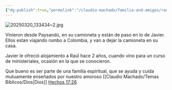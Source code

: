 ```yaml
---
{"dg-publish":true,"permalink":"/claudio-machado/familia-and-amigos/raul-y-nancy-hermanos-de-paysandu/","tags":["Amigos","Hermanos"]}
---
```


![20250320_133434~2.jpg](/img/user/Claudio%20Machado/img/destacadas/20250320_133434~2.jpg) 

Vinieron desde Paysandú, en su camioneta y están de paso en lo de Javier. Ellos estan viajando rumbo a Colombia, y van a dejar la camioneta en su casa. 

Javier le ofreció alojamiento a Raúl hace 2 años, cuando vino para un curso de ministeriales, ocasión en la que se conocieron.

Que bueno es ser parte de una familia espíritual, que se ayuda y cuida mutuamente enseñados por nuestro amoroso [[Claudio Machado/Temas Bíblicos/Dios\|Dios]] [Hechos 17:26](https://wol.jw.org/es/wol/b/r4/lp-s/nwtsty/44/17#v=44:17:26) 




